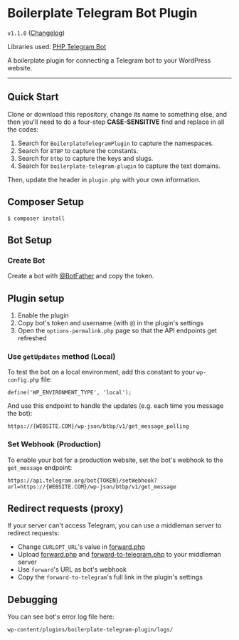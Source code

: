 # Boilerplate Telegram Bot Plugin

`v1.1.0` ([Changelog](CHANGELOG.md))

Libraries used: [PHP Telegram Bot](https://GitHub.com/php-telegram-bot/core)

A boilerplate plugin for connecting a Telegram bot to your WordPress website.

---

## Quick Start
Clone or download this repository, change its name to something else, and then you'll need to do a four-step **CASE-SENSITIVE** find and replace in all the codes:
1. Search for `BoilerplateTelegramPlugin` to capture the namespaces.
2. Search for `BTBP` to capture the constants.
3. Search for `btbp` to capture the keys and slugs.
4. Search for `boilerplate-telegram-plugin` to capture the text domains.

Then, update the header in `plugin.php` with your own information.

## Composer Setup
```
$ composer install
```

## Bot Setup

### Create Bot
Create a bot with [@BotFather](https://t.me/BotFather) and copy the token.

## Plugin setup
1. Enable the plugin
2. Copy bot's token and username (with `@`) in the plugin's settings
3. Open the `options-permalink.php` page so that the API endpoints get refreshed

### Use `getUpdates` method (Local)
To test the bot on a local environment, add this constant to your `wp-config.php` file: 
```
define('WP_ENVIRONMENT_TYPE', 'local');
```
And use this endpoint to handle the updates (e.g. each time you message the bot):
```
https://{WEBSITE.COM}/wp-json/btbp/v1/get_message_polling
```

### Set Webhook (Production)
To enable your bot for a production website, set the bot's webhook to the `get_message` endpoint:
```
https://api.telegram.org/bot{TOKEN}/setWebhook?url=https://{WEBSITE.COM}/wp-json/btbp/v1/get_message
```

## Redirect requests (proxy)
If your server can't access Telegram, you can use a middleman server to redirect requests:
- Change `CURLOPT_URL`'s value in [forward.php](forward.php)
- Upload [forward.php](forward.php) and [forward-to-telegram.php](forward-to-telegram.php) to your middleman server
- Use `forward`'s URL as bot's webhook
- Copy the `forward-to-telegram`'s full link in the plugin's settings

## Debugging
You can see bot's error log file here:
```
wp-content/plugins/boilerplate-telegram-plugin/logs/
```